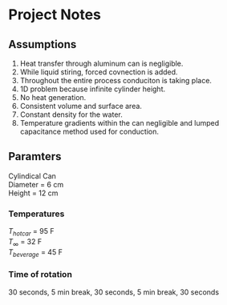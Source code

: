 # Project Notes

## Assumptions

1. Heat transfer through aluminum can is negligible.
2. While liquid stiring, forced covnection is added.
3. Throughout the entire process conduciton is taking place.
4. 1D problem because infinite cylinder height.
5. No heat generation.
6. Consistent volume and surface area.
7. Constant density for the water.
8. Temperature gradients within the can negligible and lumped capacitance method used for conduction.

## Paramters
Cylindical Can  
Diameter = 6 cm  
Height = 12 cm  

### Temperatures
$T_{hot car}$ = 95 F  
$T_{\infty}$ = 32 F  
$T_{beverage}$ = 45 F  

### Time of rotation
30 seconds, 5 min break, 30 seconds, 5 min break, 30 seconds  
